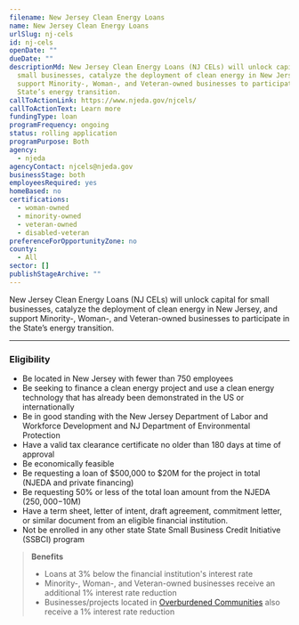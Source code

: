 ```yaml
---
filename: New Jersey Clean Energy Loans
name: New Jersey Clean Energy Loans
urlSlug: nj-cels
id: nj-cels
openDate: ""
dueDate: ""
descriptionMd: New Jersey Clean Energy Loans (NJ CELs) will unlock capital for
  small businesses, catalyze the deployment of clean energy in New Jersey, and
  support Minority-, Woman-, and Veteran-owned businesses to participate in the
  State’s energy transition.
callToActionLink: https://www.njeda.gov/njcels/
callToActionText: Learn more
fundingType: loan
programFrequency: ongoing
status: rolling application
programPurpose: Both
agency:
  - njeda
agencyContact: njcels@njeda.gov
businessStage: both
employeesRequired: yes
homeBased: no
certifications:
  - woman-owned
  - minority-owned
  - veteran-owned
  - disabled-veteran
preferenceForOpportunityZone: no
county:
  - All
sector: []
publishStageArchive: ""
---
```

New Jersey Clean Energy Loans (NJ CELs) will unlock capital for small businesses, catalyze the deployment of clean energy in New Jersey, and support Minority-, Woman-, and Veteran-owned businesses to participate in the State’s energy transition.

- - -

### Eligibility

* Be located in New Jersey with fewer than 750 employees
* Be seeking to finance a clean energy project and use a clean energy technology that has already been demonstrated in the US or internationally 
* Be in good standing with the New Jersey Department of Labor and Workforce Development and NJ Department of Environmental Protection
* Have a valid tax clearance certificate no older than 180 days at time of approval
* Be economically feasible  
* Be requesting a loan of $500,000 to $20M for the project in total (NJEDA and private financing)  
* Be requesting 50% or less of the total loan amount from the NJEDA ($250,000-$10M) 
* Have a term sheet, letter of intent, draft agreement, commitment letter, or similar document from an eligible financial institution. 
* Not be enrolled in any other state State Small Business Credit Initiative (SSBCI) program 

> **Benefits**
>
> * Loans at 3% below the financial institution's interest rate 
> * Minority-, Woman-, and Veteran-owned businesses receive an additional 1% interest rate reduction 
> * Businesses/projects located in [Overburdened Communities](https://dep.nj.gov/ej/communities/) also receive a 1% interest rate reduction 